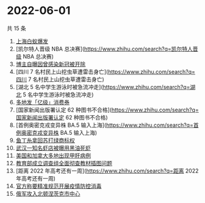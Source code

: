 # 2022-06-01

共 15 条

<!-- BEGIN ZHIHUSEARCH -->
<!-- 最后更新时间 Wed Jun 01 2022 04:12:57 GMT+0800 (China Standard Time) -->
1. [上海白蚁爆发](https://www.zhihu.com/search?q=上海白蚁爆发)
1. [凯尔特人晋级 NBA 总决赛](https://www.zhihu.com/search?q=凯尔特人晋级 NBA 总决赛)
1. [博主自曝因曾感染新冠被开除](https://www.zhihu.com/search?q=博主自曝因曾感染新冠被开除)
1. [四川 7 名村民上山挖虫草遭雷击身亡](https://www.zhihu.com/search?q=四川 7 名村民上山挖虫草遭雷击身亡)
1. [湖北 5 名中学生游泳时被急流冲走](https://www.zhihu.com/search?q=湖北 5 名中学生游泳时被急流冲走)
1. [多地发「亿级」消费券](https://www.zhihu.com/search?q=多地发「亿级」消费券)
1. [国家新闻出版署认定 62 种图书不合格](https://www.zhihu.com/search?q=国家新闻出版署认定 62 种图书不合格)
1. [首例奥密克戎变异株 BA.5 输入上海](https://www.zhihu.com/search?q=首例奥密克戎变异株 BA.5 输入上海)
1. [鱼丁糸拿回苏打绿商标权](https://www.zhihu.com/search?q=鱼丁糸拿回苏打绿商标权)
1. [武汉一知名虾店被曝用黑油死虾](https://www.zhihu.com/search?q=武汉一知名虾店被曝用黑油死虾)
1. [美国和加拿大多地出现甲肝病例](https://www.zhihu.com/search?q=美国和加拿大多地出现甲肝病例)
1. [教育部成立调查组全面彻查教材插图问题](https://www.zhihu.com/search?q=教育部成立调查组全面彻查教材插图问题)
1. [距离 2022 年高考还有一周](https://www.zhihu.com/search?q=距离 2022 年高考还有一周)
1. [官方称要精准规范开展疫情防控消毒](https://www.zhihu.com/search?q=官方称要精准规范开展疫情防控消毒)
1. [俄军攻入北顿涅茨克市中心](https://www.zhihu.com/search?q=俄军攻入北顿涅茨克市中心)
<!-- END ZHIHUSEARCH -->
